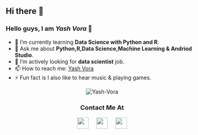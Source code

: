 <!--
**Yash-Vora/Yash-Vora** is a ✨ _special_ ✨ repository because its `README.md` (this file) appears on your GitHub profile.

Here are some ideas to get you started:

- 🔭 I’m currently working on ...
- 🌱 I’m currently learning ...
- 👯 I’m looking to collaborate on ...
- 🤔 I’m looking for help with ...
- 💬 Ask me about ...
- 📫 How to reach me: ...
- 😄 Pronouns: ...
- ⚡ Fun fact: ...
-->
## Hi there 👋

<h3> Hello guys, I am <b><i>Yash Vora</i></b> 👋 </h3>

  - 🌱 I’m currently learning <b>Data Science with Python and R</b>.
  - 💬 Ask me about <b>Python,R,Data Science,Machine Learning & Andriod Studio</b>.
  - 🤔 I’m actively looking for <b>data scientist</b> job.
  - 📫 How to reach me: <a href="https://www.linkedin.com/in/yashvora007/">Yash Vora</a>
  - ⚡ Fun fact is I also like to hear music & playing games.

<p align="center">
  <!--  My github repo stats  -->
  <img src="https://github-readme-stats.vercel.app/api?username=Yash-Vora&show_icons=true" alt="Yash-Vora">
</p>
  
<h3 align="center">Contact Me At</h3>

<p align= "center">
  <!--  Link for free svg icons-https://cdn.jsdelivr.net/npm/simple-icons@3.0.1/icons/  -->
  <!--  Linkedin Link  -->
  <a href="https://www.linkedin.com/in/yashvora007/" target="_blank"><img src="https://cdn.jsdelivr.net/npm/simple-icons@3.0.1/icons/linkedin.svg" height=30 width=30></a>
  &nbsp;&nbsp;&nbsp;
  <!--  Twitter Link  -->
  <a href="https://twitter.com/YashVor68839020" target="_blank"><img src="https://cdn.jsdelivr.net/npm/simple-icons@3.0.1/icons/twitter.svg" height=30 width=30></a>
  &nbsp;&nbsp;&nbsp;
  <!--  Facebook Link  -->
  <a href="https://www.facebook.com/yash.vora.988/" target="_blank"><img src="https://cdn.jsdelivr.net/npm/simple-icons@3.0.1/icons/facebook.svg" height=30 width=30></a>
</p>

